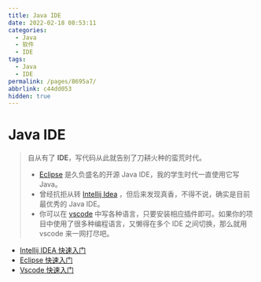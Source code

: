 ```yaml
---
title: Java IDE
date: 2022-02-18 08:53:11
categories:
  - Java
  - 软件
  - IDE
tags:
  - Java
  - IDE
permalink: /pages/8695a7/
abbrlink: c44dd053
hidden: true
---
```


# Java IDE

> 自从有了 **IDE**，写代码从此就告别了刀耕火种的蛮荒时代。
>
> - [Eclipse](02.Eclipse.md) 是久负盛名的开源 Java IDE，我的学生时代一直使用它写 Java。
> - 曾经抗拒从转 [Intellij Idea](01.Intellij.md) ，但后来发现真香，不得不说，确实是目前最优秀的 Java IDE。
> - 你可以在 [vscode](03.VsCode.md) 中写各种语言，只要安装相应插件即可。如果你的项目中使用了很多种编程语言，又懒得在多个 IDE 之间切换，那么就用 vscode 来一网打尽吧。

- [Intellij IDEA 快速入门](01.Intellij.md)
- [Eclipse 快速入门](02.Eclipse.md)
- [Vscode 快速入门](03.VsCode.md)
